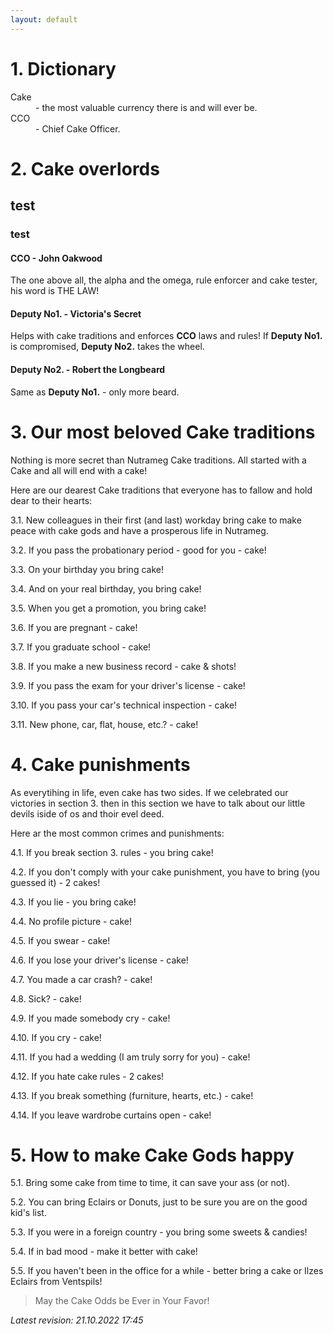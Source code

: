 ```yaml
---
layout: default
---
```


# 1. Dictionary

<dl>
<dt>Cake</dt>
<dd> - the most valuable currency there is and will ever be.</dd>

<dt>CCO</dt>
<dd> - Chief Cake Officer.</dd>
</dl>

# 2. Cake overlords

## test

### test

#### CCO - John Oakwood

The one above all, the alpha and the omega, rule enforcer and cake tester, his word is THE LAW!

#### Deputy No1. - Victoria's Secret

Helps with cake traditions and enforces **CCO** laws and rules!
If **Deputy No1.** is compromised, **Deputy No2.** takes the wheel.

#### Deputy No2. - Robert the Longbeard

Same as **Deputy No1.** - only more beard.

# 3. Our most beloved Cake traditions

Nothing is more secret than Nutrameg Cake traditions. All started with a Cake and all will end with a cake!

Here are our dearest Cake traditions that everyone has to fallow and hold dear to their hearts:

3.1. New colleagues in their first (and last) workday bring cake to make peace with cake gods and have a prosperous life in Nutrameg.

3.2. If you pass the probationary period - good for you - cake!

3.3. On your birthday you bring cake!

3.4. And on your real birthday, you bring cake!

3.5. When you get a promotion, you bring cake!

3.6. If you are pregnant - cake!

3.7. If you graduate school - cake!

3.8. If you make a new business record - cake & shots!

3.9. If you pass the exam for your driver's license - cake!

3.10. If you pass your car's technical inspection - cake!

3.11. New phone, car, flat, house, etc.? - cake!

# 4. Cake punishments


As everytihing in life, even cake has two sides. If we celebrated our victories in section 3. then in this section we have to talk about our little devils iside of os and thoir evel deed.

Here ar the most common crimes and punishments:

4.1. If you break section 3. rules - you bring cake!

4.2. If you don't comply with your cake punishment, you have to bring (you guessed it) - 2 cakes!

4.3. If you lie - you bring cake!

4.4. No profile picture - cake!

4.5. If you swear - cake!

4.6. If you lose your driver's license - cake!

4.7. You made a car crash? - cake!

4.8. Sick? - cake!

4.9. If you made somebody cry - cake!

4.10. If you cry - cake!

4.11. If you had a wedding (I am truly sorry for you) - cake!

4.12. If you hate cake rules - 2 cakes!

4.13. If you break something (furniture, hearts, etc.) - cake!

4.14. If you leave wardrobe curtains open - cake!

# 5. How to make Cake Gods happy

5.1. Bring some cake from time to time, it can save your ass (or not).

5.2. You can bring Eclairs or Donuts, just to be sure you are on the good kid's list.

5.3. If you were in a foreign country - you bring some sweets & candies!

5.4. If in bad mood - make it better with cake!

5.5. If you haven't been in the office for a while - better bring a cake or Ilzes Eclairs from Ventspils!

> May the Cake Odds be Ever in Your Favor!

_Latest revision: 21.10.2022 17:45_
